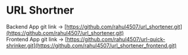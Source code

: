 # URL Shortner

Backend App git link -> [https://github.com/rahul4507/url_shortener.git](https://github.com/rahul4507/url_shortener.git) </br>
Frontend App git link -> [https://github.com/rahul4507/url-quick-shrinker.git](https://github.com/rahul4507/url_shortener_frontend.git)
